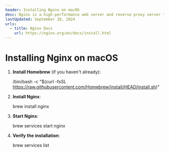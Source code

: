 ```yaml
---
header: Installing Nginx on macOS
desc: Nginx is a high-performance web server and reverse proxy server that efficiently handles HTTP requests, load balancing, and serving static content.
lastUpdated: September 28, 2024
urls:
  - title: Nginx Docs
    url: https://nginx.org/en/docs/install.html
---
```


# Installing Nginx on macOS

1. **Install Homebrew** (if you haven't already):
   
   /bin/bash -c "$(curl -fsSL https://raw.githubusercontent.com/Homebrew/install/HEAD/install.sh)"

2. **Install Nginx**:
   
   brew install nginx

3. **Start Nginx**:
   
   brew services start nginx

4. **Verify the installation**:
   
   brew services list


